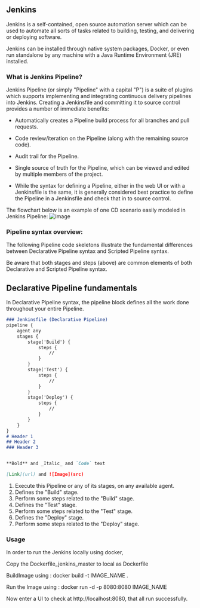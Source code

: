 ## Jenkins

Jenkins is a self-contained, open source automation server which can be used to automate all sorts of tasks related to building, testing, and delivering or deploying software.

Jenkins can be installed through native system packages, Docker, or even run standalone by any machine with a Java Runtime Environment (JRE) installed.

### What is Jenkins Pipeline?

Jenkins Pipeline (or simply "Pipeline" with a capital "P") is a suite of plugins which supports implementing and integrating continuous delivery pipelines into Jenkins.
Creating a Jenkinsfile and committing it to source control provides a number of immediate benefits:

- Automatically creates a Pipeline build process for all branches and pull requests.

- Code review/iteration on the Pipeline (along with the remaining source code).

- Audit trail for the Pipeline.

- Single source of truth for the Pipeline, which can be viewed and edited by multiple members of the project.

- While the syntax for defining a Pipeline, either in the web UI or with a Jenkinsfile is the same, it is generally considered best practice to define the Pipeline in a Jenkinsfile and check that in to source control.

The flowchart below is an example of one CD scenario easily modeled in Jenkins Pipeline:
![image](https://user-images.githubusercontent.com/94677918/151970164-244f05fa-804c-44f6-bce6-7cd4486e50e1.png)

### Pipeline syntax overview:
The following Pipeline code skeletons illustrate the fundamental differences between Declarative Pipeline syntax and Scripted Pipeline syntax.

Be aware that both stages and steps (above) are common elements of both Declarative and Scripted Pipeline syntax.

## Declarative Pipeline fundamentals
In Declarative Pipeline syntax, the pipeline block defines all the work done throughout your entire Pipeline.

```markdown
### Jenkinsfile (Declarative Pipeline)
pipeline {
    agent any 
    stages {
        stage('Build') { 
            steps {
                // 
            }
        }
        stage('Test') { 
            steps {
                // 
            }
        }
        stage('Deploy') { 
            steps {
                // 
            }
        }
    }
}
# Header 1
## Header 2
### Header 3


**Bold** and _Italic_ and `Code` text

[Link](url) and ![Image](src)
```
1. Execute this Pipeline or any of its stages, on any available agent.
2. Defines the "Build" stage.
3. Perform some steps related to the "Build" stage.
4. Defines the "Test" stage.
5. Perform some steps related to the "Test" stage.
6. Defines the "Deploy" stage.
7. Perform some steps related to the "Deploy" stage.

### Usage

In order to run the Jenkins locally using docker,

Copy the Dockerfile_jenkins_master to local as Dockerfile

BuildImage using : docker build -t IMAGE_NAME .

Run the Image using : docker run -d -p 8080:8080 IMAGE_NAME

Now enter a UI to check at http://localhost:8080, that all run successfully.


